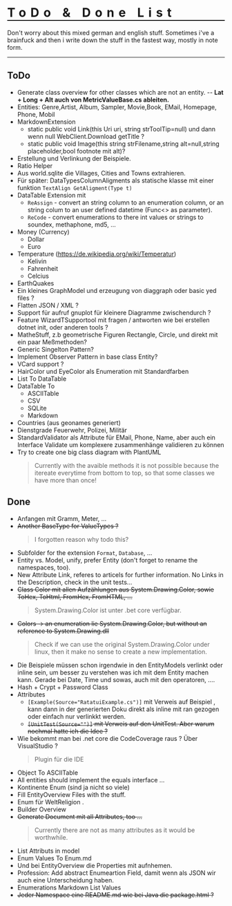 <h1 style="font-weight:bold; letter-spacing: 10px; border-bottom: 2px solid black;">ToDo & Done List</h1>

Don't worry about this mixed german and english stuff. Sometimes i've a brainfuck and then
i write down the stuff in the fastest way, mostly in note form.

---

## ToDo

- Generate class overview for other classes which are not an entity.
-- **Lat + Long + Alt auch von MetricValueBase.cs ableiten.**
- Entities: Genre,Artist, Album, Sampler, Movie,Book, EMail, Homepage, Phone, Mobil
- MarkdownExtension
  - static public void Link(this Uri uri, string strToolTip=null) und dann wenn null WebClient.Download getTitle ?
  - static public void Image(this string strFilename,string alt=null,string placeholder,bool footnote mit alt)?
- Erstellung und Verlinkung der Beispiele.
- Ratio Helper
- Aus world.sqlite die Villages, Cities and Towns extrahieren.
- Für später: DataTypesColumnAligments als statische klasse mit einer funktion `TextAlign GetAligment(Type t)`
- DataTable Extension mit
  - `ReAssign` - convert an string column to an enumeration column, or an string colum to an user defined datetime (Func<> as parameter).
  - `ReCode` - convert enumerations to there int values or strings to soundex, methaphone, md5, ...
- Money (Currency)
  - Dollar
  - Euro
- Temperature (https://de.wikipedia.org/wiki/Temperatur)
  - Kelivin
  - Fahrenheit
  - Celcius
- EarthQuakes
- Ein kleines GraphModel und erzeugung von diaggraph oder basic yed files ?
- Flatten JSON / XML ?
- Support für aufruf gnuplot für kleinere Diagramme zwischendurch ?
- Feature WizardTSupportool mit fragen / antworten wie bei erstellen dotnet init, oder anderen tools ?
- MatheStuff, z.b geometrische Figuren Rectangle, Circle, und direkt mit ein paar Meßmethoden?
- Generic Singelton Pattern?
- Implement Observer Pattern in base class Entity?
- VCard support ?
- HairColor und EyeColor als Enumeration mit Standardfarben
- List<T> To DataTable
- DataTable To
  -  ASCIITable
  -  CSV
  -  SQLite
  -  Markdown
- Countries (aus geonames generiert)
- Dienstgrade Feuerwehr, Polizei, Militär
- StandardValidator als Attribute für EMail, Phone, Name, aber auch ein Interface Validate um komplexere zusammenhänge validieren zu können
- Try to create one big class diagram with PlantUML
  > Currently with the avaible methods it is not possible because the itereate everytime from bottom to top, so that some classes
  > we have more than once!


## Done

- Anfangen mit Gramm, Meter, ...
- ~~Another BaseType for ValueTypes ?~~
  > I forgotten reason why todo this?
- Subfolder for the extension `Format`, `Database`, ...
- Entity vs. Model, unify, prefer Entity (don't forget to rename the namespaces, too).
- New Attribute Link, referes to articels for further information. No Links in the Description, check in the unit tests...
- ~~Class Color mit allen Aufzählungen aus System.Drawing.Color, sowie ToHex, ToHtml, FromHex, FromHTML, ...~~
  > System.Drawing.Color ist unter .bet core verfügbar.
- ~~Colors -> an enumeration lie System.Drawing.Color, but without an reference to System.Drawing.dll~~
  > Check if we can use the original System.Drawing.Color under linux, then it make no sense to create a new implementation.
- Die Beispiele müssen schon irgendwie in den EntityModels verlinkt oder inline sein, um besser zu verstehen was ich mit dem Entity machen kann. Gerade bei Date, Time und sowas, auch mit den operatoren, ....
- Hash + Crypt + Password Class
- Attributes 
  - `[Example(Source="RatatuiExample.cs")]` mit Verweis auf Beispiel , kann dann in der generierten Doku direkt als inline mit ran gezogen oder einfach nur verlinkkt werden.
  - ~~`[UnitTest(Source="")]` mit Verweis auf den UnitTest. Aber warum nochmal hatte ich die Idee ?~~
- Wie bekommt man bei .net core die CodeCoverage raus ? Über VisualStudio ?
  > Plugin für die IDE
- Object To ASCIITable
- All entities should implement the equals interface ...
- Kontinente Enum (sind ja nicht so viele)
- Fill EntityOverview Files with the stuff.
- Enum für WeltReligion .
- Builder Overview
- ~~Generate Document mit all Attributes, too ...~~
  > Currently there are not as many attributes as it would be worthwhile.
- List Attributs in model
- Enum Values To Enum.md
- Und bei EntityOverview die Properties mit aufnhemen.
- Profession: Add abstract Enumeartion Field, damit wenn als JSON wir auch eine Unterscheidung haben.
- Enumerations Markdown List Values
- ~~Jeder Namespace eine README.md wie bei Java die package.html ?~~

